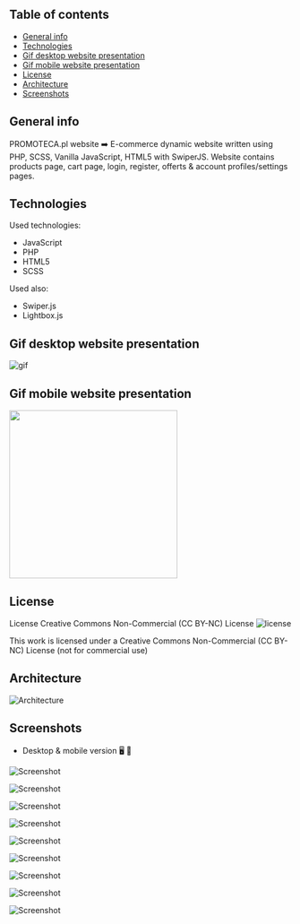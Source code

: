 ## Table of contents
* [General info](#general-info)
* [Technologies](#technologies)
* [Gif desktop website presentation](#gif-desktop-website-presentation)
* [Gif mobile website presentation](#gif-mobile-website-presentation)
* [License](#license)
* [Architecture](#architecture)
* [Screenshots](#screenshots)
## General info
PROMOTECA.pl website ➡️ E-commerce dynamic website written using PHP, SCSS, Vanilla JavaScript, HTML5 with SwiperJS. Website contains products page, cart page, login, register, offerts & account profiles/settings pages.

## Technologies   
Used technologies:
* JavaScript
* PHP
* HTML5
* SCSS

Used also:
* Swiper.js
* Lightbox.js

## Gif desktop website presentation

![gif](./gif/promoteca.gif)

## Gif mobile website presentation

<img src="./gif/promoteca-mobile.gif" width="300"/>

## License
License Creative Commons Non-Commercial (CC BY-NC) License ![license](https://mirrors.creativecommons.org/presskit/buttons/88x31/svg/by-nc.svg)

This work is licensed under a Creative Commons Non-Commercial (CC BY-NC) License (not for commercial use)

## Architecture   

![Architecture](./screenshots/architecture-promoteca.jpg)     

## Screenshots
* Desktop & mobile version :desktop_computer: :iphone:       

![Screenshot](./screenshots/promoteca01.jpg)  

![Screenshot](./screenshots/promoteca02.jpg)  

![Screenshot](./screenshots/promoteca03.jpg)  

![Screenshot](./screenshots/promoteca04.jpg)  

![Screenshot](./screenshots/promoteca05.jpg)  

![Screenshot](./screenshots/promoteca06.jpg)  

![Screenshot](./screenshots/promoteca07.jpg)  

![Screenshot](./screenshots/promoteca08.jpg)  

![Screenshot](./screenshots/promoteca09.jpg)  